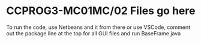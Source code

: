# CCPROG3-MC01MC/02 Files go here
To run the code, use Netbeans and it from there or use VSCode, comment out the package line at the top for all GUI files and run BaseFrame.java 
